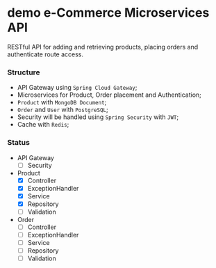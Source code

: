 # demo e-Commerce Microservices API
RESTful API for adding and retrieving products, placing orders and authenticate route access.

### Structure
- API Gateway using ``Spring Cloud Gateway``;
- Microservices for Product, Order placement and Authentication;
- ``Product`` with ``MongoDB Document``;
- ``Order`` and ``User`` with ``PostgreSQL``;
- Security will be handled using ``Spring Security`` with ``JWT``;
- Cache with ``Redis``;

### Status
- API Gateway
    - [ ] Security
- Product
    - [x] Controller
    - [x] ExceptionHandler
    - [x] Service
    - [x] Repository
    - [ ] Validation
- Order
    - [ ] Controller
    - [ ] ExceptionHandler
    - [ ] Service
    - [ ] Repository
    - [ ] Validation
